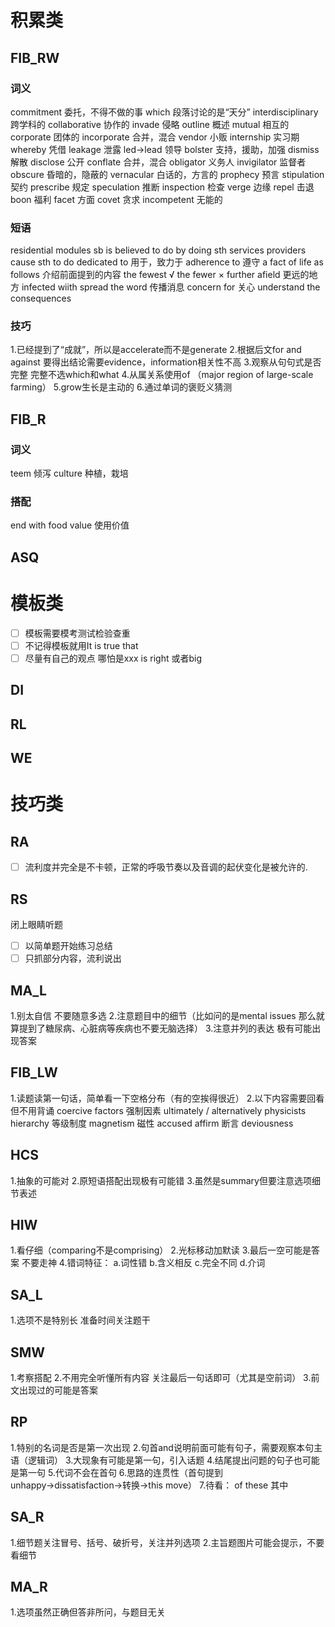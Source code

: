 # 积累类
## FIB_RW
### 词义
commitment 委托，不得不做的事
which 段落讨论的是“天分”
interdisciplinary 跨学科的
collaborative 协作的
invade 侵略
outline 概述
mutual 相互的
corporate 团体的
incorporate 合并，混合
vendor 小贩
internship 实习期
whereby 凭借
leakage 泄露
led→lead 领导
bolster 支持，援助，加强
dismiss 解散
disclose 公开
conflate 合并，混合
obligator 义务人
invigilator 监督者
obscure 昏暗的，隐蔽的
vernacular 白话的，方言的
prophecy 预言
stipulation 契约
prescribe 规定
speculation 推断
inspection 检查
verge 边缘
repel 击退
boon 福利
facet 方面
covet 贪求
incompetent 无能的
### 短语
residential modules
sb is believed to do
by doing sth
services providers
cause sth to do
dedicated to 用于，致力于
adherence to 遵守
a fact of life
as follows 介绍前面提到的内容
the fewest √ the fewer ×
further afield 更远的地方
infected wiith
spread the word 传播消息
concern for 关心
understand the consequences 
### 技巧
1.已经提到了“成就”，所以是accelerate而不是generate
2.根据后文for and against 要得出结论需要evidence，information相关性不高
3.观察从句句式是否完整 完整不选which和what
4.从属关系使用of （major region of large-scale farming）
5.grow生长是主动的
6.通过单词的褒贬义猜测
## FIB_R
### 词义
teem 倾泻
culture 种植，栽培
### 搭配 
end with
food value 使用价值
## ASQ
# 模板类
- [ ] 模板需要模考测试检验查重
- [ ] 不记得模板就用It is true that
- [ ] 尽量有自己的观点 哪怕是xxx is right 或者big
## DI
## RL
## WE
# 技巧类
## RA
- [ ] 流利度并完全是不卡顿，正常的呼吸节奏以及音调的起伏变化是被允许的.
## RS
闭上眼睛听题
- [ ] 以简单题开始练习总结
- [ ] 只抓部分内容，流利说出
## MA_L
1.别太自信 不要随意多选
2.注意题目中的细节（比如问的是mental issues 那么就算提到了糖尿病、心脏病等疾病也不要无脑选择）
3.注意并列的表达 极有可能出现答案
## FIB_LW
1.读题读第一句话，简单看一下空格分布（有的空挨得很近）
2.以下内容需要回看但不用背诵
coercive factors 强制因素
ultimately / alternatively
physicists 
hierarchy 等级制度
magnetism 磁性
accused 
affirm 断言
deviousness
## HCS
1.抽象的可能对
2.原短语搭配出现极有可能错
3.虽然是summary但要注意选项细节表述
## HIW
1.看仔细（comparing不是comprising）
2.光标移动加默读
3.最后一空可能是答案 不要走神
4.错词特征：
 a.词性错
 b.含义相反
 c.完全不同
 d.介词
## SA_L
1.选项不是特别长 准备时间关注题干
## SMW
1.考察搭配
2.不用完全听懂所有内容 关注最后一句话即可（尤其是空前词）
3.前文出现过的可能是答案
## RP
1.特别的名词是否是第一次出现
2.句首and说明前面可能有句子，需要观察本句主语（逻辑词）
3.大现象有可能是第一句，引入话题
4.结尾提出问题的句子也可能是第一句
5.代词不会在首句
6.思路的连贯性（首句提到unhappy→dissatisfaction→转换→this move）
7.待看：
of these 其中
## SA_R
1.细节题关注冒号、括号、破折号，关注并列选项
2.主旨题图片可能会提示，不要看细节
## MA_R
1.选项虽然正确但答非所问，与题目无关